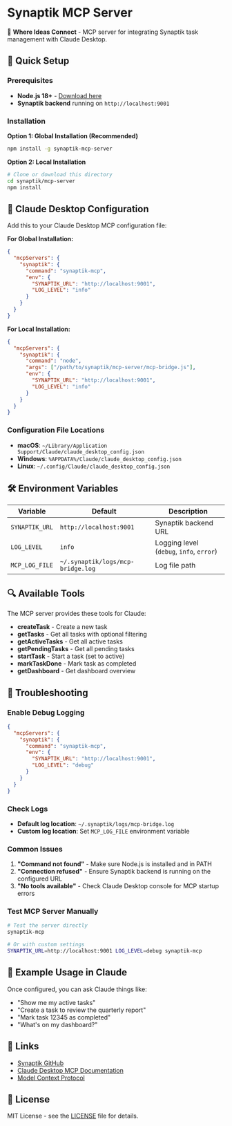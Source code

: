 # Synaptik MCP Server

🧠 **Where Ideas Connect** - MCP server for integrating Synaptik task management with Claude Desktop.

## 🚀 Quick Setup

### Prerequisites
- **Node.js 18+** - [Download here](https://nodejs.org/)
- **Synaptik backend** running on `http://localhost:9001`

### Installation

**Option 1: Global Installation (Recommended)**
```bash
npm install -g synaptik-mcp-server
```

**Option 2: Local Installation**
```bash
# Clone or download this directory
cd synaptik/mcp-server
npm install
```

## 🔧 Claude Desktop Configuration

Add this to your Claude Desktop MCP configuration file:

**For Global Installation:**
```json
{
  "mcpServers": {
    "synaptik": {
      "command": "synaptik-mcp",
      "env": {
        "SYNAPTIK_URL": "http://localhost:9001",
        "LOG_LEVEL": "info"
      }
    }
  }
}
```

**For Local Installation:**
```json
{
  "mcpServers": {
    "synaptik": {
      "command": "node",
      "args": ["/path/to/synaptik/mcp-server/mcp-bridge.js"],
      "env": {
        "SYNAPTIK_URL": "http://localhost:9001", 
        "LOG_LEVEL": "info"
      }
    }
  }
}
```

### Configuration File Locations
- **macOS**: `~/Library/Application Support/Claude/claude_desktop_config.json`
- **Windows**: `%APPDATA%/Claude/claude_desktop_config.json`
- **Linux**: `~/.config/Claude/claude_desktop_config.json`

## 🛠️ Environment Variables

| Variable | Default | Description |
|----------|---------|-------------|
| `SYNAPTIK_URL` | `http://localhost:9001` | Synaptik backend URL |
| `LOG_LEVEL` | `info` | Logging level (`debug`, `info`, `error`) |
| `MCP_LOG_FILE` | `~/.synaptik/logs/mcp-bridge.log` | Log file path |

## 🔍 Available Tools

The MCP server provides these tools for Claude:

- **createTask** - Create a new task
- **getTasks** - Get all tasks with optional filtering  
- **getActiveTasks** - Get all active tasks
- **getPendingTasks** - Get all pending tasks
- **startTask** - Start a task (set to active)
- **markTaskDone** - Mark task as completed
- **getDashboard** - Get dashboard overview

## 🐛 Troubleshooting

### Enable Debug Logging
```json
{
  "mcpServers": {
    "synaptik": {
      "command": "synaptik-mcp",
      "env": {
        "SYNAPTIK_URL": "http://localhost:9001",
        "LOG_LEVEL": "debug"
      }
    }
  }
}
```

### Check Logs
- **Default log location**: `~/.synaptik/logs/mcp-bridge.log`
- **Custom log location**: Set `MCP_LOG_FILE` environment variable

### Common Issues

1. **"Command not found"** - Make sure Node.js is installed and in PATH
2. **"Connection refused"** - Ensure Synaptik backend is running on the configured URL
3. **"No tools available"** - Check Claude Desktop console for MCP startup errors

### Test MCP Server Manually
```bash
# Test the server directly
synaptik-mcp

# Or with custom settings
SYNAPTIK_URL=http://localhost:9001 LOG_LEVEL=debug synaptik-mcp
```

## 📝 Example Usage in Claude

Once configured, you can ask Claude things like:
- "Show me my active tasks"
- "Create a task to review the quarterly report"
- "Mark task 12345 as completed"
- "What's on my dashboard?"

## 🔗 Links

- [Synaptik GitHub](https://github.com/Dukeroyahl/Synaptik)
- [Claude Desktop MCP Documentation](https://docs.anthropic.com/claude/docs/tool-use)
- [Model Context Protocol](https://modelcontextprotocol.io/)

## 📄 License

MIT License - see the [LICENSE](../LICENSE) file for details.